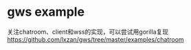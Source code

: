 # gws example 

关注chatroom、client和wss的实现，可以尝试用gorilla复现
https://github.com/lxzan/gws/tree/master/examples/chatroom